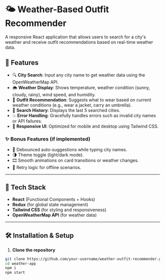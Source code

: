 # 🌤️ Weather-Based Outfit Recommender

A responsive React application that allows users to search for a city's weather and receive outfit recommendations based on real-time weather data.

## 🚀 Features

- 🔍 **City Search**: Input any city name to get weather data using the OpenWeatherMap API.
- 🌦️ **Weather Display**: Shows temperature, weather condition (sunny, cloudy, rainy), wind speed, and humidity.
- 👕 **Outfit Recommendation**: Suggests what to wear based on current weather conditions (e.g., wear a jacket, carry an umbrella).
- 📜 **Search History**: Displays the last 5 searched cities.
- 💥 **Error Handling**: Gracefully handles errors such as invalid city names or API failures.
- 📱 **Responsive UI**: Optimized for mobile and desktop using Tailwind CSS.

### ✨ Bonus Features (if implemented)

- 🧠 Debounced auto-suggestions while typing city names.
- 🌗 Theme toggle (light/dark mode).
- 🎞️ Smooth animations on card transitions or weather changes.
- 📡 Retry logic for offline scenarios.

---

## 🧠 Tech Stack

- **React** (Functional Components + Hooks)
- **Redux** (for global state management)
- **Tailwind CSS** (for styling and responsiveness)
- **OpenWeatherMap API** (for weather data)

---

## 🛠️ Installation & Setup

1. **Clone the repository**

```bash
git clone https://github.com/your-username/weather-outfit-recommender.git
cd weather-app
npm i
npm start
